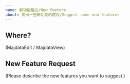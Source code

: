 ```yaml
---
name: 新功能建议/New feature
about: 提出一些新功能的建议/Suggest some new features
---
```


## Where?

(MajdataEdit / MajdataView)

## New Feature Request

(Please describe the new features you want to suggest.)
